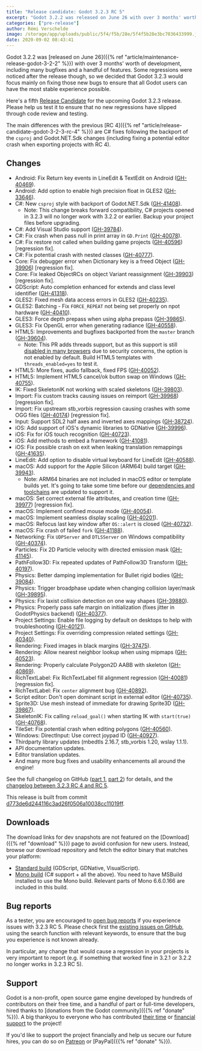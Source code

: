 ```yaml
---
title: "Release candidate: Godot 3.2.3 RC 5"
excerpt: "Godot 3.2.2 was released on June 26 with over 3 months' worth of development, including many bugfixes and a handful of features. Some regressions were noticed after the release though, so we decided that Godot 3.2.3 would focus mainly on fixing those new bugs to ensure that all Godot users can have the most stable experience possible."
categories: ["pre-release"]
author: Rémi Verschelde
image: /storage/app/uploads/public/5f4/f5b/28e/5f4f5b28e3bc7036433999.jpg
date: 2020-09-02 08:43:41
---
```


Godot 3.2.2 was [released on June 26]({{% ref "article/maintenance-release-godot-3-2-2" %}}) with over 3 months' worth of development, including many bugfixes and a handful of features. Some regressions were noticed after the release though, so we decided that Godot 3.2.3 would focus mainly on fixing those new bugs to ensure that all Godot users can have the most stable experience possible.

Here's a fifth [Release Candidate](https://en.wikipedia.org/wiki/Software_release_life_cycle#Release_candidate) for the upcoming Godot 3.2.3 release. Please help us test it to ensure that no new regressions have slipped through code review and testing.

The main differences with the previous [RC 4]({{% ref "article/release-candidate-godot-3-2-3-rc-4" %}}) are C# fixes following the backport of the `csproj` and Godot.NET.Sdk changes (including fixing a potential editor crash when exporting projects with RC 4).

## Changes

- Android: Fix Return key events in LineEdit & TextEdit on Android ([GH-40469](https://github.com/godotengine/godot/pull/40469)).
- Android: Add option to enable high precision float in GLES2 ([GH-33646](https://github.com/godotengine/godot/pull/33646)).
- C#: New `csproj` style with backport of Godot.NET.Sdk ([GH-41408](https://github.com/godotengine/godot/pull/41408)).
  * Note: This change breaks forward compatibility, C# projects opened in 3.2.3 will no longer work with 3.2.2 or earlier. Backup your project files before upgrading.
- C#: Add Visual Studio support ([GH-39784](https://github.com/godotengine/godot/pull/39784)).
- C#: Fix crash when pass null in print array in `GD.Print` ([GH-40078](https://github.com/godotengine/godot/pull/40078)).
- C#: Fix restore not called when building game projects ([GH-40596](https://github.com/godotengine/godot/pull/40596)) [regression fix].
- C#: Fix potential crash with nested classes ([GH-40777](https://github.com/godotengine/godot/pull/40777)).
- Core: Fix debugger error when Dictionary key is a freed Object ([GH-39906](https://github.com/godotengine/godot/pull/39906)) [regression fix].
- Core: Fix leaked ObjectRCs on object Variant reassignment ([GH-39903](https://github.com/godotengine/godot/pull/39903)) [regression fix].
- GDScript: Auto completion enhanced for extends and class level identifier ([GH-41318](https://github.com/godotengine/godot/pull/41318)).
- GLES2: Fixed mesh data access errors in GLES2 ([GH-40235](https://github.com/godotengine/godot/pull/40235)).
- GLES2: Batching - Fix `FORCE_REPEAT` not being set properly on npot hardware ([GH-40410](https://github.com/godotengine/godot/pull/40410)).
- GLES3: Force depth prepass when using alpha prepass ([GH-39865](https://github.com/godotengine/godot/pull/39865)).
- GLES3: Fix OpenGL error when generating radiance ([GH-40558](https://github.com/godotengine/godot/pull/40558)).
- HTML5: Improvements and bugfixes backported from the `master` branch ([GH-39604](https://github.com/godotengine/godot/pull/39604)).
  * Note: This PR adds threads support, but as this support is still [disabled in many browsers](https://caniuse.com/#feat=sharedarraybuffer) due to security concerns, the option is not enabled by default. Build HTML5 templates with `threads_enabled=yes` to test it.
- HTML5: More fixes, audio fallback, fixed FPS ([GH-40052](https://github.com/godotengine/godot/pull/40052)).
- HTML5: Implement HTML5 cancel/ok button swap on Windows ([GH-40755](https://github.com/godotengine/godot/pull/40755)).
- IK: Fixed SkeletonIK not working with scaled skeletons ([GH-39803](https://github.com/godotengine/godot/pull/39803)).
- Import: Fix custom tracks causing issues on reimport ([GH-39968](https://github.com/godotengine/godot/pull/39968)) [regression fix].
- Import: Fix upstream stb_vorbis regression causing crashes with some OGG files ([GH-40174](https://github.com/godotengine/godot/pull/40174)) [regression fix].
- Input: Support SDL2 half axes and inverted axes mappings ([GH-38724](https://github.com/godotengine/godot/pull/38724)).
- iOS: Add support of iOS's dynamic libraries to GDNative ([GH-39996](https://github.com/godotengine/godot/pull/39996)).
- iOS: Fix for iOS touch recognition ([GH-40723](https://github.com/godotengine/godot/pull/40723)).
- iOS: Add methods to embed a framework ([GH-41081](https://github.com/godotengine/godot/pull/41081)).
- iOS: Fix possible crash on exit when leaking translation remappings ([GH-41635](https://github.com/godotengine/godot/pull/41635)).
- LineEdit: Add option to disable virtual keyboard for LineEdit ([GH-40588](https://github.com/godotengine/godot/pull/40588)).
- macOS: Add support for the Apple Silicon (ARM64) build target ([GH-39943](https://github.com/godotengine/godot/pull/39943)).
  * Note: ARM64 binaries are not included in macOS editor or template builds yet. It's going to take some time before our [dependencies and toolchains](https://github.com/godotengine/godot-build-scripts/pull/10) are updated to support it.
- macOS: Set correct external file attributes, and creation time ([GH-39977](https://github.com/godotengine/godot/pull/39977)) [regression fix].
- macOS: Implement confined mouse mode ([GH-40054](https://github.com/godotengine/godot/pull/40054)).
- macOS: Implement seamless display scaling ([GH-40201](https://github.com/godotengine/godot/pull/40201)).
- macOS: Refocus last key window after `OS::alert` is closed ([GH-40732](https://github.com/godotengine/godot/pull/40732)).
- macOS: Fix crash of failed `fork` ([GH-41188](https://github.com/godotengine/godot/pull/41188)).
- Networking: Fix `UDPServer` and `DTLSServer` on Windows compatibility ([GH-40374](https://github.com/godotengine/godot/pull/40374)).
- Particles: Fix 2D Particle velocity with directed emission mask ([GH-41145](https://github.com/godotengine/godot/pull/41145)).
- PathFollow3D: Fix repeated updates of PathFollow3D Transform ([GH-40197](https://github.com/godotengine/godot/pull/40197)).
- Physics: Better damping implementation for Bullet rigid bodies ([GH-39084](https://github.com/godotengine/godot/pull/39084)).
- Physics: Trigger broadphase update when changing collision layer/mask ([GH-39895](https://github.com/godotengine/godot/pull/39895)).
- Physics: Fix laxist collision detection on one way shapes ([GH-39880](https://github.com/godotengine/godot/pull/39880)).
- Physics: Properly pass safe margin on initialization (fixes jitter in GodotPhysics backend) ([GH-40377](https://github.com/godotengine/godot/pull/40377)).
- Project Settings: Enable file logging by default on desktops to help with troubleshooting ([GH-40121](https://github.com/godotengine/godot/pull/40121)).
- Project Settings: Fix overriding compression related settings ([GH-40340](https://github.com/godotengine/godot/pull/40340)).
- Rendering: Fixed images in black margins ([GH-37475](https://github.com/godotengine/godot/pull/37475)).
- Rendering: Allow nearest neighbor lookup when using mipmaps ([GH-40523](https://github.com/godotengine/godot/pull/40523)).
- Rendering: Properly calculate Polygon2D AABB with skeleton ([GH-40869](https://github.com/godotengine/godot/pull/40869)).
- RichTextLabel: Fix RichTextLabel fill alignment regression ([GH-40081](https://github.com/godotengine/godot/pull/40081)) [regression fix].
- RichTextLabel: Fix `center` alignment bug ([GH-40892](https://github.com/godotengine/godot/pull/40892)).
- Script editor: Don't open dominant script in external editor ([GH-40735](https://github.com/godotengine/godot/pull/40735)).
- Sprite3D: Use mesh instead of immediate for drawing Sprite3D ([GH-39867](https://github.com/godotengine/godot/pull/39867)).
- SkeletonIK: Fix calling `reload_goal()` when starting IK with `start(true)` ([GH-40768](https://github.com/godotengine/godot/pull/40768)).
- TileSet: Fix potential crash when editing polygons ([GH-40560](https://github.com/godotengine/godot/pull/40560)).
- Windows: DirectInput: Use correct joypad ID ([GH-40927](https://github.com/godotengine/godot/pull/40927)).
- Thirdparty library updates (mbedtls 2.16.7, stb_vorbis 1.20, wslay 1.1.1).
- API documentation updates.
- Editor translation updates.
- And many more bug fixes and usability enhancements all around the engine!

See the full changelog on GitHub ([part 1](https://github.com/godotengine/godot/compare/3.2.2-stable...a24e30abd7b1bc226dc1231ef2b8eb5a9ee50df6), [part 2](https://github.com/godotengine/godot/compare/a24e30abd7b1bc226dc1231ef2b8eb5a9ee50df6...d773de6d244116c3ad26f0506a10038cc11019ff)) for details, and the [changelog between 3.2.3 RC 4 and RC 5](https://github.com/godotengine/godot/compare/dbb0ad3b59e4d9150d41a0f5177069224cb2f837...d773de6d244116c3ad26f0506a10038cc11019ff).

This release is built from commit [d773de6d244116c3ad26f0506a10038cc11019ff](https://github.com/godotengine/godot/commit/d773de6d244116c3ad26f0506a10038cc11019ff).

## Downloads

The download links for dev snapshots are not featured on the [Download]({{% ref "download" %}}) page to avoid confusion for new users. Instead, browse our download repository and fetch the editor binary that matches your platform:

- [Standard build](https://downloads.tuxfamily.org/godotengine/3.2.3/rc5/) (GDScript, GDNative, VisualScript).
- [Mono build](https://downloads.tuxfamily.org/godotengine/3.2.3/rc5/mono/) (C# support + all the above). You need to have MSBuild installed to use the Mono build. Relevant parts of Mono 6.6.0.166 are included in this build.

## Bug reports

As a tester, you are encouraged to [open bug reports](https://github.com/godotengine/godot/issues) if you experience issues with 3.2.3 RC 5. Please check first the [existing issues on GitHub](https://github.com/godotengine/godot/issues), using the search function with relevant keywords, to ensure that the bug you experience is not known already.

In particular, any change that would cause a regression in your projects is very important to report (e.g. if something that worked fine in 3.2.1 or 3.2.2 no longer works in 3.2.3 RC 5).

## Support

Godot is a non-profit, open source game engine developed by hundreds of contributors on their free time, and a handful of part or full-time developers, hired thanks to [donations from the Godot community]({{% ref "donate" %}}). A big thankyou to everyone who has contributed [their time](https://github.com/godotengine/godot/blob/master/AUTHORS.md) or [financial support](https://github.com/godotengine/godot/blob/master/DONORS.md) to the project!

If you'd like to support the project financially and help us secure our future hires, you can do so on [Patreon](https://www.patreon.com/godotengine) or [PayPal]({{% ref "donate" %}}).
